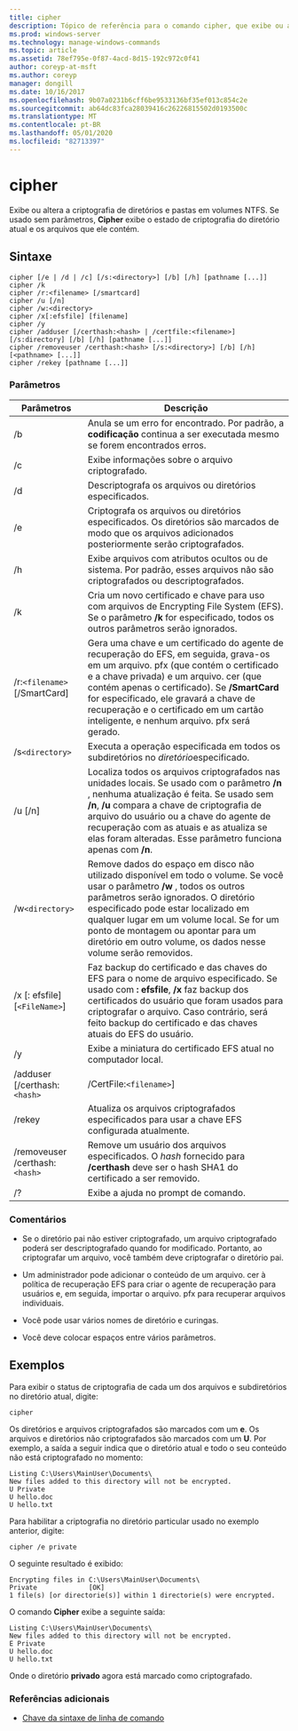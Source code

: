 ```yaml
---
title: cipher
description: Tópico de referência para o comando cipher, que exibe ou altera a criptografia de diretórios e arquivos em volumes NTFS.
ms.prod: windows-server
ms.technology: manage-windows-commands
ms.topic: article
ms.assetid: 78ef795e-0f87-4acd-8d15-192c972c0f41
author: coreyp-at-msft
ms.author: coreyp
manager: dongill
ms.date: 10/16/2017
ms.openlocfilehash: 9b07a0231b6cff6be9533136bf35ef013c854c2e
ms.sourcegitcommit: ab64dc83fca28039416c26226815502d0193500c
ms.translationtype: MT
ms.contentlocale: pt-BR
ms.lasthandoff: 05/01/2020
ms.locfileid: "82713397"
---
```

# <a name="cipher"></a>cipher

Exibe ou altera a criptografia de diretórios e pastas em volumes NTFS. Se usado sem parâmetros, **Cipher** exibe o estado de criptografia do diretório atual e os arquivos que ele contém.

## <a name="syntax"></a>Sintaxe

```
cipher [/e | /d | /c] [/s:<directory>] [/b] [/h] [pathname [...]]
cipher /k
cipher /r:<filename> [/smartcard]
cipher /u [/n]
cipher /w:<directory>
cipher /x[:efsfile] [filename]
cipher /y
cipher /adduser [/certhash:<hash> | /certfile:<filename>] [/s:directory] [/b] [/h] [pathname [...]]
cipher /removeuser /certhash:<hash> [/s:<directory>] [/b] [/h] [<pathname> [...]]
cipher /rekey [pathname [...]]
```

### <a name="parameters"></a>Parâmetros

| Parâmetros | Descrição |
| ---------- | ----------- |
| /b | Anula se um erro for encontrado. Por padrão, a **codificação** continua a ser executada mesmo se forem encontrados erros. |
| /c | Exibe informações sobre o arquivo criptografado. |
| /d | Descriptografa os arquivos ou diretórios especificados. |
| /e | Criptografa os arquivos ou diretórios especificados. Os diretórios são marcados de modo que os arquivos adicionados posteriormente serão criptografados. |
| /h | Exibe arquivos com atributos ocultos ou de sistema. Por padrão, esses arquivos não são criptografados ou descriptografados. |
| /k | Cria um novo certificado e chave para uso com arquivos de Encrypting File System (EFS). Se o parâmetro **/k** for especificado, todos os outros parâmetros serão ignorados. |
| /r:`<filename>` [/SmartCard] | Gera uma chave e um certificado do agente de recuperação do EFS, em seguida, grava-os em um arquivo. pfx (que contém o certificado e a chave privada) e um arquivo. cer (que contém apenas o certificado). Se **/SmartCard** for especificado, ele gravará a chave de recuperação e o certificado em um cartão inteligente, e nenhum arquivo. pfx será gerado. |
| /s`<directory>` | Executa a operação especificada em todos os subdiretórios no *diretório*especificado. |
| /u [/n] |  Localiza todos os arquivos criptografados nas unidades locais. Se usado com o parâmetro **/n** , nenhuma atualização é feita. Se usado sem **/n**, **/u** compara a chave de criptografia de arquivo do usuário ou a chave do agente de recuperação com as atuais e as atualiza se elas foram alteradas. Esse parâmetro funciona apenas com **/n**. |
| /w`<directory>` | Remove dados do espaço em disco não utilizado disponível em todo o volume. Se você usar o parâmetro **/w** , todos os outros parâmetros serão ignorados. O diretório especificado pode estar localizado em qualquer lugar em um volume local. Se for um ponto de montagem ou apontar para um diretório em outro volume, os dados nesse volume serão removidos. |
| /x [: efsfile] [`<FileName>`] | Faz backup do certificado e das chaves do EFS para o nome de arquivo especificado. Se usado com **: efsfile**, **/x** faz backup dos certificados do usuário que foram usados para criptografar o arquivo. Caso contrário, será feito backup do certificado e das chaves atuais do EFS do usuário. |
| /y | Exibe a miniatura do certificado EFS atual no computador local. |
| /adduser [/certhash:`<hash>` | /CertFile:`<filename>`] |
| /rekey | Atualiza os arquivos criptografados especificados para usar a chave EFS configurada atualmente. |
| /removeuser /certhash:`<hash>` | Remove um usuário dos arquivos especificados. O *hash* fornecido para **/certhash** deve ser o hash SHA1 do certificado a ser removido. |
| /? | Exibe a ajuda no prompt de comando. |

### <a name="remarks"></a>Comentários

- Se o diretório pai não estiver criptografado, um arquivo criptografado poderá ser descriptografado quando for modificado. Portanto, ao criptografar um arquivo, você também deve criptografar o diretório pai.

- Um administrador pode adicionar o conteúdo de um arquivo. cer à política de recuperação EFS para criar o agente de recuperação para usuários e, em seguida, importar o arquivo. pfx para recuperar arquivos individuais.

- Você pode usar vários nomes de diretório e curingas.

- Você deve colocar espaços entre vários parâmetros.

## <a name="examples"></a>Exemplos

Para exibir o status de criptografia de cada um dos arquivos e subdiretórios no diretório atual, digite:

```
cipher
```

Os diretórios e arquivos criptografados são marcados com um **e**. Os arquivos e diretórios não criptografados são marcados com um **U**. Por exemplo, a saída a seguir indica que o diretório atual e todo o seu conteúdo não está criptografado no momento:

```
Listing C:\Users\MainUser\Documents\
New files added to this directory will not be encrypted.
U Private
U hello.doc
U hello.txt
```

Para habilitar a criptografia no diretório particular usado no exemplo anterior, digite:

```
cipher /e private
```

O seguinte resultado é exibido:

```
Encrypting files in C:\Users\MainUser\Documents\
Private             [OK]
1 file(s) [or directorie(s)] within 1 directorie(s) were encrypted.
```

O comando **Cipher** exibe a seguinte saída:

```
Listing C:\Users\MainUser\Documents\
New files added to this directory will not be encrypted.
E Private
U hello.doc
U hello.txt
```

Onde o diretório **privado** agora está marcado como criptografado.

### <a name="additional-references"></a>Referências adicionais

- [Chave da sintaxe de linha de comando](command-line-syntax-key.md)
